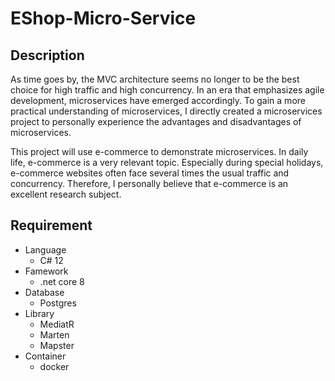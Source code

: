 # EShop-Micro-Service

## Description

As time goes by, the MVC architecture seems no longer to be the best choice for high traffic and high concurrency. In an era that emphasizes agile development, microservices have emerged accordingly. To gain a more practical understanding of microservices, I directly created a microservices project to personally experience the advantages and disadvantages of microservices.

This project will use e-commerce to demonstrate microservices. In daily life, e-commerce is a very relevant topic. Especially during special holidays, e-commerce websites often face several times the usual traffic and concurrency. Therefore, I personally believe that e-commerce is an excellent research subject.

## Requirement

- Language
  - C# 12
- Famework
  - .net core 8
- Database
  - Postgres
- Library
  - MediatR
  - Marten
  - Mapster
- Container
  - docker
